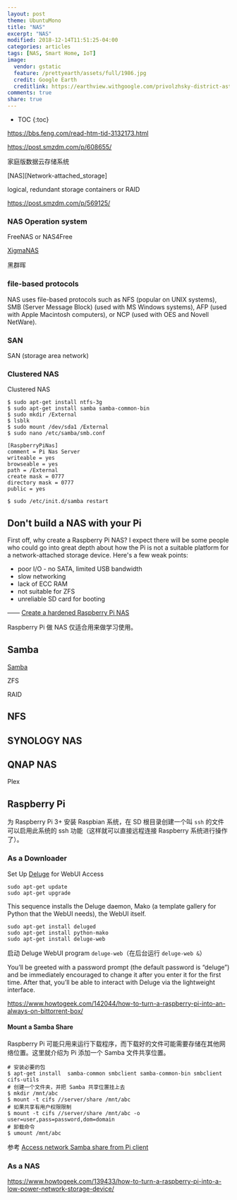 ```yaml
---
layout: post
theme: UbuntuMono
title: "NAS"
excerpt: "NAS"
modified: 2018-12-14T11:51:25-04:00
categories: articles
tags: [NAS, Smart Home, IoT]
image:
  vendor: gstatic
  feature: /prettyearth/assets/full/1986.jpg
  credit: Google Earth
  creditlink: https://earthview.withgoogle.com/privolzhsky-district-astrakhan-oblast-russia-1986
comments: true
share: true
---
```


* TOC
{:toc}

https://bbs.feng.com/read-htm-tid-3132173.html

https://post.smzdm.com/p/608655/

家庭版数据云存储系统

[NAS][Network-attached_storage]

logical, redundant storage containers or RAID

https://post.smzdm.com/p/569125/

### NAS Operation system

FreeNAS or NAS4Free

[XigmaNAS](https://www.wikiwand.com/en/XigmaNAS)

黑群晖

### file-based protocols

NAS uses file-based protocols such as NFS (popular on UNIX systems), SMB (Server Message Block) (used with MS Windows systems), AFP (used with Apple Macintosh computers), or NCP (used with OES and Novell NetWare). 

### SAN
SAN (storage area network)

### Clustered NAS

Clustered NAS

```
$ sudo apt-get install ntfs-3g
$ sudo apt-get install samba samba-common-bin
$ sudo mkdir /External
$ lsblk
$ sudo mount /dev/sda1 /External
$ sudo nano /etc/samba/smb.conf
```

```
[RaspberryPiNas]
comment = Pi Nas Server
writeable = yes
browseable = yes
path = /External
create mask = 0777
directory mask = 0777
public = yes
```

```
$ sudo /etc/init.d/samba restart

```


## Don't build a NAS with your Pi
First off, why create a Raspberry Pi NAS? I expect there will be some people who could go into great depth about how the Pi is not a suitable platform for a network-attached storage device. Here's a few weak points:

* poor I/O - no SATA, limited USB bandwidth
* slow networking
* lack of ECC RAM
* not suitable for ZFS
* unreliable SD card for booting

—— [Create a hardened Raspberry Pi NAS](https://blog.alexellis.io/hardened-raspberry-pi-nas/)

Raspberry Pi 做 NAS 仅适合用来做学习使用。

## Samba

[Samba](https://www.wikiwand.com/en/Samba_(software))

ZFS

RAID

## NFS

## SYNOLOGY NAS

## QNAP NAS

Plex

## Raspberry Pi

为 Raspberry Pi 3+ 安装 Raspbian 系统，在 SD 根目录创建一个叫 `ssh` 的文件可以启用此系统的 ssh 功能（这样就可以直接远程连接 Raspberry 系统进行操作了）。

### As a Downloader

Set Up [Deluge][deluge] for WebUI Access

```
sudo apt-get update
sudo apt-get upgrade
```

This sequence installs the Deluge daemon, Mako (a template gallery for Python that the WebUI needs), the WebUI itself.
```
sudo apt-get install deluged
sudo apt-get install python-mako
sudo apt-get install deluge-web
```

启动 Deluge WebUI program `deluge-web`（在后台运行 `deluge-web &`）

You’ll be greeted with a password prompt (the default password is “deluge”) and be immediately encouraged to change it after you enter it for the first time. After that, you’ll be able to interact with Deluge via the lightweight interface.

https://www.howtogeek.com/142044/how-to-turn-a-raspberry-pi-into-an-always-on-bittorrent-box/

#### Mount a Samba Share

Raspberry Pi 可能只用来运行下载程序，而下载好的文件可能需要存储在其他网络位置。这里就介绍为 Pi 添加一个 Samba 文件共享位置。

```
# 安装必要的包
$ apt-get install  samba-common smbclient samba-common-bin smbclient  cifs-utils
# 创建一个文件夹，并把 Samba 共享位置挂上去
$ mkdir /mnt/abc
$ mount -t cifs //server/share /mnt/abc
# 如果共享有用户权限限制
$ mount -t cifs //server/share /mnt/abc -o user=user,pass=password,dom=domain
# 卸载命令
$ umount /mnt/abc
```

参考 [Access network Samba share from Pi client
](https://raspberrypi.stackexchange.com/questions/40974/access-network-samba-share-from-pi-client)

### As a NAS

https://www.howtogeek.com/139433/how-to-turn-a-raspberry-pi-into-a-low-power-network-storage-device/

[deluge]:https://deluge-torrent.org/
